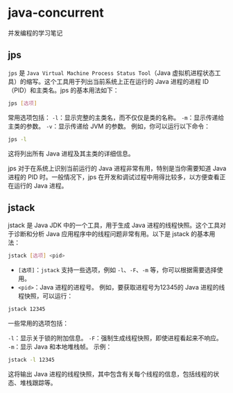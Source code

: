 # java-concurrent

并发编程的学习笔记

## jps

`jps` 是 `Java Virtual Machine Process Status Tool`（Java 虚拟机进程状态工具）的缩写。这个工具用于列出当前系统上正在运行的 Java 进程的进程 ID（PID）和主类名。jps
的基本用法如下：

```bash
jps [选项]
```

常用选项包括：
`-l`：显示完整的主类名，而不仅仅是类的名称。
`-m`：显示传递给主类的参数。
`-v`：显示传递给 JVM 的参数。
例如，你可以运行以下命令：

```bash
jps -l
```

这将列出所有 Java 进程及其主类的详细信息。

jps 对于在系统上识别当前运行的 Java 进程非常有用，特别是当你需要知道 Java 进程的 PID 时。一般情况下，jps 在开发和调试过程中用得比较多，以方便查看正在运行的 Java 进程。

## jstack

jstack 是 Java JDK 中的一个工具，用于生成 Java 进程的线程快照。这个工具对于诊断和分析 Java 应用程序中的线程问题非常有用。以下是 jstack 的基本用法：

```bash
jstack [选项] <pid>
```

- `[选项]`：`jstack` 支持一些选项，例如 `-l`、`-F`、`-m` 等，你可以根据需要选择使用。
- `<pid>`：Java 进程的进程号。
  例如，要获取进程号为12345的 Java 进程的线程快照，可以运行：

```bash
jstack 12345
```

一些常用的选项包括：

`-l`：显示关于锁的附加信息。
`-F`：强制生成线程快照，即使进程看起来不响应。
`-m`：显示 Java 和本地堆栈帧。
示例：

```bash
jstack -l 12345
```

这将输出 Java 进程的线程快照，其中包含有关每个线程的信息，包括线程的状态、堆栈跟踪等。

